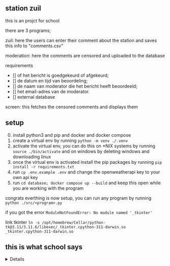 ## station zuil
this is an projct for school

there are 3 programs;

zuil:
here the users can enter their comment about the station and saves this info to "comments.csv" 

moderation:
here the comments are censored and uploaded to the database

requirements
- [] of het bericht is goedgekeurd of afgekeurd;
- [] de datum en tijd van beoordeling;
- [] de naam van moderator die het bericht heeft beoordeeld;
- [] het email-adres van de moderator.
- [] external database

screen:
this fetches the censored comments and displays them



## setup
0. install python3 and pip and docker and docker compose
1. create a virtual env by running `python -m venv ./.venv`
2. activate the virtual env, you can do this on *NIX systems by running `source ./bin/activate` and on windows by deleting windows and downloading linux
3. once the virtual env is activated install the pip packages by running `pip install -r requirements.txt`
4. run `cp .env.example .env` and change the openweatherapi key to your own api key 
5. run `cd database; docker compose up --build` and keep this open while you are working with the program

congrats everthing is now setup, you can run any program by running `python ./src/<program>.py`

if you got the error 
`ModuleNotFoundError: No module named '_tkinter'`

link tkinter `
ln -s /opt/homebrew/Cellar/python-tk@3.11/3.11.6/libexec/_tkinter.cpython-311-darwin.so _tkinter.cpython-311-darwin.so
`

## this is what school says
<details>
<summery>open</summery>
Projectbeschrijving Stationszuil
Probleemstelling

De Nederlandse Spoorwegen (NS) vinden het belangrijk dat zij goed kunnen communiceren met hun klanten én van hun klanten goede of minder goede ervaringen horen. Daarom houden ze van tijd tot tijd een enquête onder de reizigers. Het nadeel van een enquête is dat het lang duurt voordat je de resultaten krijgt.

De NS verwachten dat een digitaal systeem sneller werkt. Het lijkt de directie daarom een goed plan dat klanten hun opmerkingen, complimenten, en meningen via een computerzuil, aanwezig op elk station, kunnen invoeren en dat deze opmerkingen zichtbaar worden in die stationshal. Dit systeem wordt de stationszuil genoemd.

De directie is echter ook wel terughoudend met dit systeem, want het kan ook gebruikt worden als uitlaatklep voor erg ontevreden reizigers. Het is daarom belangrijk dat de inhoud van de berichten wordt gelezen voordat deze zichtbaar worden in de stationshal. Op deze manier kunnen berichten met schuttingtaal en andere respectloze uitingen eruit worden gefilterd.
Opdracht

Bouw een stationszuil die het mogelijk maakt voor reizigers om berichten achter te laten op een station, waarbij goedgekeurde berichten in de stationshal worden getoond voor alle andere reizigers.

Het systeem (de stationszuil) bestaat uit drie modules:

    Module 1: Zuil
    Module 2: Moderatie
    Module 3: Stationshalscherm

De stationszuil moet gerealiseerd worden in Python. De architectuur van het systeem staat geschetst in onderstaand figuur. Vanuit de module 'Zuil' worden gegevens weggeschreven in een tekstbestand. In de module 'Moderatie' worden de gegevens uit het tekstbestand gelezen, aangevuld met moderator gegevens en dan weggeschreven naar een PostgreSQL-database. De module 'Stationsscherm' leest gegevens uit de database en 'leest' gegevens van Open Weather Map via een API-koppeling.

Module-overzicht2-2.png
Eisen aan het systeem
Module 1: Zuil

Op een zuil op een willekeurig NS-station kunnen reizigers hun bericht van maximaal 140 karakters invoeren. Het bericht moet worden opgeslagen in een tekstbestand met een logische structuur. Sla de onderstaande gegevens op in een gestructureerd tekstbestand:

    het bericht;
    de datum en tijd van het bericht;
    de naam van de reiziger – als de reiziger geen naam invult, gebruik dan als naam ‘anoniem’;
    het station – deze locatie van de zuil mag in de module zelf worden vastgelegd op basis van een random choice van drie stations. De computer (jouw python computer programma) kiest dan één station uit een lijst 

    Download lijst van minimaal drie stations en dat station wordt dan gekoppeld aan de berichten.

Deze module werkt met een Command Line Interface (CLI).
Module 2: Moderatie

Voordat een bericht ook daadwerkelijk op het stationshalscherm wordt gezet, wordt er door een moderator van de NS naar de berichten gekeken. De moderator kan een bericht goed- of afkeuren. Alleen goedgekeurde berichten worden gepubliceerd op het stationshalscherm van het desbetreffende station.

Deze module leest de berichten uit het gestructureerde tekstbestand (zoals beschreven bij module 1) in, beginnend bij het oudste bericht. Na beoordeling door een moderator wordt het hele bericht (inclusief datum, tijd, naam en station) naar een database geschreven. Daarnaast wordt de volgende data toegevoegd:

    of het bericht is goedgekeurd of afgekeurd;
    de datum en tijd van beoordeling;
    de naam van moderator die het bericht heeft beoordeeld;
    het email-adres van de moderator.

Deze module werkt met een Command Line Interface (CLI).

Daarnaast moet voor de werking van deze module een database worden gemaakt en gebruikt. Het ontwerp van deze database omvat een conceptueel, een logisch en een fysiek datamodel. De database moet vervolgens worden gerealiseerd in PostgreSQL. De gegevens worden gelezen uit het CSV bestand en aangevuld met de moderatorgegevens en daarna weggeschreven in de database. Het CSV-bestand wordt daarna leeggemaakt.
Module 3: Stationshalscherm

In elke stationshal van Nederland komt een stationshalscherm te hangen. Op dit scherm worden de geplaatste berichten uit heel Nederland getoond:

    De berichten worden getoond op chronologische volgorde van invoeren. Alleen de laatste 5 berichten worden getoond.
    Ook worden de beschikbare faciliteiten op het station getoond op het scherm. Het gaat hierbij om het station waar het bericht is geschreven. Een station heeft één of meer van de volgende faciliteiten: OV-fietsen, lift, toilet en P+R. De beschikbare faciliteiten staan in deze tabel 

Download tabel, deze moet je toevoegen aan je database. Je kunt eventueel gebruik maken van deze iconen
Download iconen.
De database staat niet meer lokaal, maar op een virtuele machine in de Azure cloud. Dit is de verbinding naar de richting CSC.
Ten slotte wordt op het stationshalscherm de weersvoorspelling op de locatie van het station getoond. Het gaat hierbij om het station waar het stationshalscherm hangt. Voor het ophalen van de weersvoorspelling maak je gebruik van de OpenWeatherMap API (https://openweathermap.org/

    Links to an external site.).

Het is belangrijk dat het stationshalscherm er goed uitziet, dus deze module werkt met een Graphical User Interface (GUI), in principe met behulp van Tkinter. Zorg dat je bij het starten van dit scherm stationsscherm kunt kiezen voor één van de drie stations die jij gekozen hebt in module 1.

image-c74fa84c-7837-4b14-932a-8318971ef678.png
Projectproces

Om tot een (goed) eindresultaat te komen werk je iteratief in een aantal sprints. Bij een iteratieve aanpak ga je stapje voor stapje verder en gebruik je voortschrijdend inzicht om je systeem uit te breiden en te verbeteren in een volgende sprint.

Om het project tot een goed einde te brengen werk je aan een aantal professional skills:

    Plannen. Je leert voor elke sprint een planning te maken waarbij je toewerkt naar concrete acties en taken. Je houdt je planning bij op een Teams-planbord. Je kijkt aan het begin van een dag even terug op wat je de dag daarvoor gedaan hebt en past dan eventueel op basis van die ervaring de planning aan.
    Reflecteren. Een belangrijk kenmerk van iteratief werken is dat je tussentijds – dus in de overgang van de ene sprint naar het andere sprint – terugblikt op wat goed ging of wat beter kon. Dit is een vorm van reflecteren: geregeld stilstaan bij wat je doet of gedaan hebt, hiervan leren en vervolgens jezelf verbeteren. Ook je leerteam kan je hierbij helpen. Je werkt weliswaar zelfstandig aan het product, maar je kunt ook veel van elkaar leren tijdens het werken aan het project. Dit betekent dat je regelmatig naar elkaars ervaringen vraagt of naar reacties op jouw werk met behulp van feedback.  
    Presenteren. Tot slot besteed je ook aandacht aan je communicatieve vaardigheden. Tijdens review en reflectie presenteer je aan de groep wat je geleerd en bereikt hebt in de afgelopen sprint. Het project zelf sluit je af met een eindpresentatie aan je docenten.

Aanvullende onderdelen

Naast bovenstaande eisen is het natuurlijk mogelijk om het systeem uit te breiden met aanvullende functionaliteiten. De NS hebben een aantal wensen die je kunt maken als je aan alle eisen hebt voldaan:

    Module 1 en 2: Vervangen van de CLI door een GUI.
    Module 1: CSV vervangen door de database uit module 2. Berichten worden dan ook in module 1 weggeschreven in de database.
    Module 2: Het tonen van een totaaloverzicht van alle berichten (dus inclusief de afgekeurde berichten) voor de moderatoren.
    Het systeem: API interface richting een ander extern systeem waarop goedgekeurde berichten óók worden gepost. Denk hierbij aan Twitter of Discord.

Daarnaast zijn er ongetwijfeld nog nuttige functionaliteiten te verzinnen waar ze bij de NS zelf ook niet aan hebben gedacht. Je initiatief en creativiteit worden gewaardeerd, dus overleg met je docenten als je een goed idee hebt voor aanvullende onderdelen.
Beoordeling

Jouw ingeleverd werk wordt op basis van een rubric beoordeeld. Je vindt deze rubric bij de eindopdracht, waar je je resultaat ook zal inleveren.
Projectbegrippen

We gebruiken een aantal begrippen die afkomstig zijn uit de scrum-methodiek. We gebruiken een aantal van die begrippen, maar geven er een andere invulling aan. De scrum methodiek gaat uit van teams en professionele ontwikkelaars. Ons project doe je echter individueel (niet in een team) en je bent als student nog een beginnende ontwikkelaar.

Sprint
    Een afgebakende periode van 2 weken waarin je een deel van de applicatie oplevert.
Sprintplanning
    Je bepaalt wat je gaat programmeren. Je knipt het werk op in taken en plant de taken op het planboard voor de komende sprint. Je probeert in te schatten hoever je zult komen met het ontwikkelen van de applicatie.
Review
    Je laat aan jouw groepsleden zien hoever je bent gekomen. Je presenteert het 'eindresultaat' van de sprint.
Retrospective
    In de retrospective reflecteer je samen met jouw leerteam op de afgelopen sprint. Je kijkt terug op de planning ; of je die gehaald hebt en zo niet: waar heeft dat dan aangelegen? Je kunt de reflectie en feedback dan gebruiken om de volgende sprint beter te plannen. 
</details>